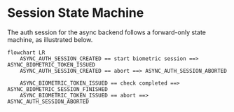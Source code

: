 # Session State Machine

The auth session for the async backend follows a forward-only state machine, as illustrated below.

```mermaid
flowchart LR
    ASYNC_AUTH_SESSION_CREATED == start biometric session ==> ASYNC_BIOMETRIC_TOKEN_ISSUED
    ASYNC_AUTH_SESSION_CREATED == abort ==> ASYNC_AUTH_SESSION_ABORTED
    
    ASYNC_BIOMETRIC_TOKEN_ISSUED == check completed ==> ASYNC_BIOMETRIC_SESSION_FINISHED 
    ASYNC_BIOMETRIC_TOKEN_ISSUED == abort ==> ASYNC_AUTH_SESSION_ABORTED
```